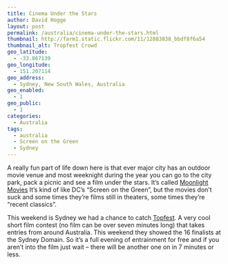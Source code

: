 ```yaml
---
title: Cinema Under the Stars
author: David Hogge
layout: post
permalink: /australia/cinema-under-the-stars.html
thumbnail: http://farm1.static.flickr.com/11/12883838_bbdf8f6a54
thumbnail_alt: Tropfest Crowd
geo_latitude:
  - -33.867139
geo_longitude:
  - 151.207114
geo_address:
  - Sydney, New South Wales, Australia
geo_enabled:
  - 1
geo_public:
  - 1
categories:
  - Australia
tags:
  - australia
  - Screen on the Green
  - Sydney
---
```

A really fun part of life down here is that ever major city has an outdoor movie venue and most weeknight during the year you can go to the city park, pack a picnic and see a film under the stars. It&#8217;s called [Moonlight Movies][1] It&#8217;s kind of like DC&#8217;s &#8220;Screen on the Green&#8221;, but the movies don&#8217;t suck and some times they&#8217;re films still in theaters, some times they&#8217;re &#8220;recent classics&#8221;.

This weekend is Sydney we had a chance to catch [Topfest][2]. A very cool short film contest (no film can be over seven minutes long) that takes entries from around Australia. This weekend they showed the 16 finalists at the Sydney Domain. So it&#8217;s a full evening of entrainment for free and if you aren&#8217;t into the film just wait &#8211; there will be another one on in 7 minutes or less.

 [1]: http://www.moonlightmovies.com.au
 [2]: http://www.tropfest.com